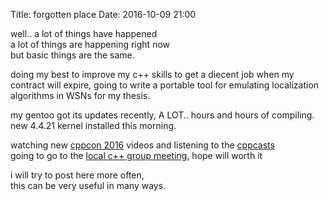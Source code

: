 Title: forgotten place
Date: 2016-10-09 21:00

well.. a lot of things have happened  
a lot of things are happening right now  
but basic things are the same.

doing my best to improve my c++ skills to get a diecent job when
my contract will expire, going to write a portable tool for
emulating localization algorithms in WSNs for my thesis.

my gentoo got its updates recently, A LOT.. hours and hours of compiling.
 new 4.4.21 kernel installed this morning.

watching new [cppcon 2016][1] videos and listening to the [cppcasts][2]  
going to go to the [local c++ group meeting][3], hope will worth it

i will try to post here more often,  
this can be very useful in many ways.

[1]: https://www.youtube.com/playlist?list=PLHTh1InhhwT7J5jl4vAhO1WvGHUUFgUQH
[2]: http://cppcast.com/
[3]: http://conference.corehard.by/
